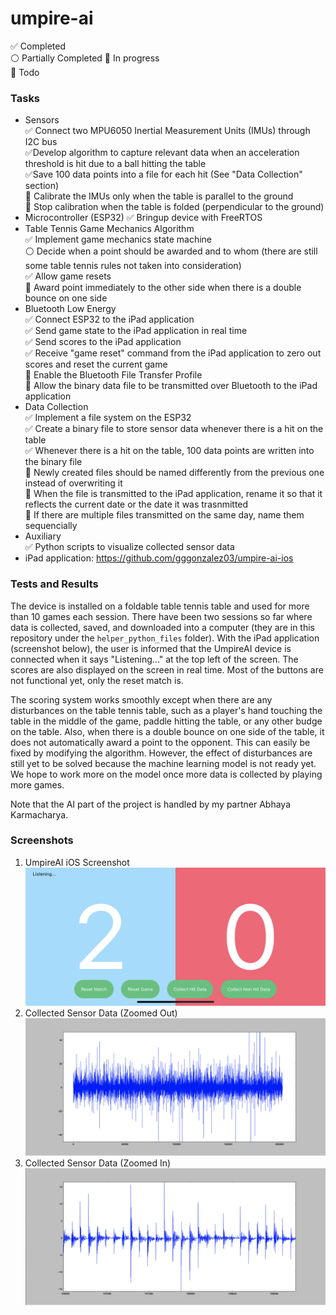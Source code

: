 # umpire-ai

:white_check_mark: Completed  
:white_circle: Partially Completed
:large_blue_circle: In progress  
:red_circle: Todo  

### Tasks
* Sensors  
  :white_check_mark: Connect two MPU6050 Inertial Measurement Units (IMUs) through I2C bus  
  :white_check_mark:Develop algorithm to capture relevant data when an acceleration threshold is hit due to a ball hitting the table  
  :white_check_mark:Save 100 data points into a file for each hit (See "Data Collection" section)  
  :large_blue_circle: Calibrate the IMUs only when the table is parallel to the ground  
  :large_blue_circle: Stop calibration when the table is folded (perpendicular to the ground)  
* Microcontroller (ESP32)
  :white_check_mark: Bringup device with FreeRTOS
* Table Tennis Game Mechanics Algorithm  
  :white_check_mark: Implement game mechanics state machine  
  :white_circle: Decide when a point should be awarded and to whom (there are still some table tennis rules not taken into consideration)  
  :white_check_mark: Allow game resets  
  :red_circle: Award point immediately to the other side when there is a double bounce on one side  
* Bluetooth Low Energy  
  :white_check_mark: Connect ESP32 to the iPad application  
  :white_check_mark: Send game state to the iPad application in real time  
  :white_check_mark: Send scores to the iPad application  
  :white_check_mark: Receive "game reset" command from the iPad application to zero out scores and reset the current game  
  :red_circle: Enable the Bluetooth File Transfer Profile  
  :red_circle: Allow the binary data file to be transmitted over Bluetooth to the iPad application  
* Data Collection  
  :white_check_mark: Implement a file system on the ESP32  
  :white_check_mark: Create a binary file to store sensor data whenever there is a hit on the table  
  :white_check_mark: Whenever there is a hit on the table, 100 data points are written into the binary file  
  :red_circle: Newly created files should be named differently from the previous one instead of overwriting it  
  :red_circle: When the file is transmitted to the iPad application, rename it so that it reflects the current date or the date it was trasnmitted  
  :red_circle: If there are multiple files transmitted on the same day, name them sequencially  
* Auxiliary  
  :white_check_mark: Python scripts to visualize collected sensor data  
* iPad application: https://github.com/gggonzalez03/umpire-ai-ios  

### Tests and Results
The device is installed on a foldable table tennis table and used for more than 10 games each session. There have been two sessions so far where data is collected, saved, and downloaded into a computer (they are in this repository under the ```helper_python_files``` folder). With the iPad application (screenshot below), the user is informed that the UmpireAI device is connected when it says "Listening..." at the top left of the screen. The scores are also displayed on the screen in real time. Most of the buttons are not functional yet, only the reset match is.

The scoring system works smoothly except when there are any disturbances on the table tennis table, such as a player's hand touching the table in the middle of the game, paddle hitting the table, or any other budge on the table. Also, when there is a double bounce on one side of the table, it does not automatically award a point to the opponent. This can easily be fixed by modifying the algorithm. However, the effect of disturbances are still yet to be solved because the machine learning model is not ready yet. We hope to work more on the model once more data is collected by playing more games.

Note that the AI part of the project is handled by my partner Abhaya Karmacharya.

### Screenshots
1. UmpireAI iOS Screenshot
![UmpireAI iOS Screenshot](./screenshots/umpire_ai_ios.png)
2. Collected Sensor Data (Zoomed Out)
![Collected Sensor Data (Zoomed Out)](./screenshots/first_session_data_zoomed_out.png)
3. Collected Sensor Data (Zoomed In)
![Collected Sensor Data (Zoomed In)](./screenshots/first_session_data_zoomed_in.png)